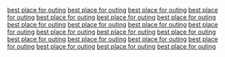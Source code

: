 <a href="https://www.google.bi/url?q=https://sunvilla.in">best place for outing</a>
<a href="https://www.google.bi/url?sa=t&url=https://sunvilla.in/">best place for outing</a>
<a href="https://maps.google.kg/url?q=https://sunvilla.in">best place for outing</a>
<a href="https://images.google.mw/url?q=https://sunvilla.in">best place for outing</a>
<a href="https://images.google.co.zm/url?q=https://sunvilla.in">best place for outing</a>
<a href="https://maps.google.as/url?q=https://sunvilla.in">best place for outing</a>
<a href="https://maps.google.mv/url?q=https://sunvilla.in">best place for outing</a>
<a href="https://images.google.tm/url?q=https://sunvilla.in">best place for outing</a>
<a href="https://maps.google.cg/url?q=https://sunvilla.in">best place for outing</a>
<a href="https://images.google.com.fj/url?q=https://sunvilla.in">best place for outing</a>
<a href="https://maps.google.gg/url?q=https://sunvilla.in">best place for outing</a>
<a href="https://images.google.co.ls/url?q=https://sunvilla.in">best place for outing</a>
<a href="https://images.google.bj/url?q=https://sunvilla.in">best place for outing</a>
<a href="https://maps.google.tt/url?q=https://sunvilla.in">best place for outing</a>
<a href="https://images.google.cd/url?q=https://sunvilla.in">best place for outing</a>
<a href="https://maps.google.co.mz/url?sa=t&url=https://sunvilla.in/">best place for outing</a>
<a href="https://images.google.sr/url?q=https://sunvilla.in">best place for outing</a>
<a href="https://images.google.bi/url?q=https://sunvilla.in">best place for outing</a>
<a href="http://images.google.ac/url?q=https://sunvilla.in/">best place for outing</a>
<a href="https://maps.google.com.gi/url?q=https://sunvilla.in">best place for outing</a>
<a href="https://images.google.com.ly/url?q=https://sunvilla.in">best place for outing</a>

